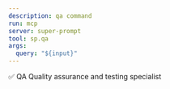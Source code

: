 ```yaml
---
description: qa command
run: mcp
server: super-prompt
tool: sp.qa
args:
  query: "${input}"
---
```


✅ QA
Quality assurance and testing specialist
